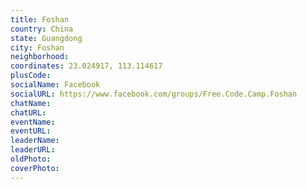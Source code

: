 ```yaml
---
title: Foshan
country: China
state: Guangdong
city: Foshan
neighborhood: 
coordinates: 23.024917, 113.114617
plusCode:
socialName: Facebook
socialURL: https://www.facebook.com/groups/Free.Code.Camp.Foshan
chatName:
chatURL:
eventName:
eventURL:
leaderName:
leaderURL:
oldPhoto: 
coverPhoto:
---
```

